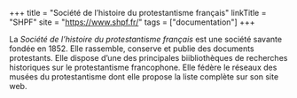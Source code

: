 +++
title = "Société de l’histoire du protestantisme français"
linkTitle = "SHPF"
site = "https://www.shpf.fr/"
tags = ["documentation"]
+++

La *Société de l’histoire du protestantisme français* est une société savante fondée en 1852. Elle rassemble, conserve et publie des documents protestants. Elle dispose d’une des principales biibliothèques de recherches historiques sur le protestantisme francophone. Elle fédère le réseaux des musées du protestantisme dont elle propose la liste complète sur son site web.
